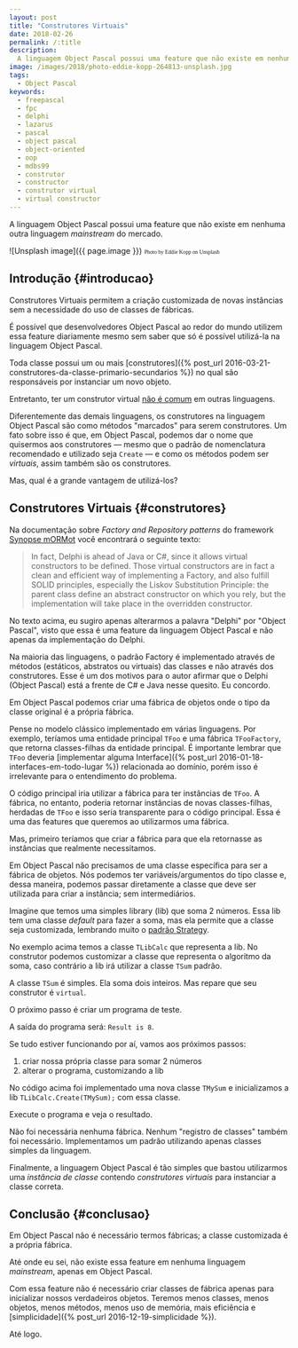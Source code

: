 ```yaml
---
layout: post
title: "Construtores Virtuais"
date: 2018-02-26
permalink: /:title
description:
  A linguagem Object Pascal possui uma feature que não existe em nenhuma outra linguagem mainstream do mercado.
image: /images/2018/photo-eddie-kopp-264813-unsplash.jpg
tags:
  - Object Pascal
keywords:
  - freepascal
  - fpc
  - delphi
  - lazarus
  - pascal
  - object pascal
  - object-oriented
  - oop
  - mdbs99
  - construtor 
  - constructor
  - construtor virtual
  - virtual constructor
---
```


A linguagem Object Pascal possui uma feature que não existe em nenhuma outra linguagem <i>mainstream</i> do mercado.

<!--more-->

![Unsplash image]({{ page.image }})
<span style="font-family: 'Bebas Neue'; font-size: 0.7em;">Photo by Eddie Kopp on Unsplash</span>

## Introdução {#introducao}

Construtores Virtuais permitem a criação customizada de novas instâncias sem a necessidade do uso de classes de fábricas.

É possível que desenvolvedores Object Pascal ao redor do mundo utilizem essa feature diariamente mesmo sem saber que só é possível utilizá-la na linguagem Object Pascal.

Toda classe possui um ou mais [construtores]({% post_url 2016-03-21-construtores-da-classe-primario-secundarios %}) no qual são responsáveis por instanciar um novo objeto.

Entretanto, ter um construtor virtual [não é comum](https://stackoverflow.com/questions/3651354/in-net-can-a-class-have-virtual-constructor) em outras linguagens.

Diferentemente das demais linguagens, os construtores na linguagem Object Pascal são como métodos "marcados" para serem construtores. Um fato sobre isso é que, em Object Pascal, podemos dar o nome que quisermos aos construtores — mesmo que o padrão de nomenclatura recomendado e utilizado seja <code>Create</code> — e como os métodos podem ser <i>virtuais</i>, assim também são os construtores.

Mas, qual é a grande vantagem de utilizá-los?

## Construtores Virtuais {#construtores}

Na documentação sobre *Factory and Repository patterns* do framework [Synopse mORMot](https://synopse.info/files/html/Synopse%20mORMot%20Framework%20SAD%201.18.html#TITLE_600) você encontrará o seguinte texto:

> In fact, Delphi is ahead of Java or C#, since it allows virtual constructors to be defined. Those virtual constructors are in fact a clean and efficient way of implementing a Factory, and also fulfill SOLID principles, especially the Liskov Substitution Principle: the parent class define an abstract constructor on which you rely, but the implementation will take place in the overridden constructor.

No texto acima, eu sugiro apenas alterarmos a palavra "Delphi" por "Object Pascal", visto que essa é uma feature da linguagem Object Pascal e não apenas da implementação do Delphi.

Na maioria das linguagens, o padrão Factory é implementado através de métodos (estáticos, abstratos ou virtuais) das classes e não através dos construtores. Esse é um dos motivos para o autor afirmar que o Delphi (Object Pascal) está a frente de C# e Java nesse quesito. Eu concordo.

Em Object Pascal podemos criar uma fábrica de objetos onde o tipo da classe original é a própria fábrica.

Pense no modelo clássico implementado em várias linguagens. Por exemplo, teríamos uma entidade principal <code>TFoo</code> e uma fábrica <code>TFooFactory</code>,  que retorna classes-filhas da entidade principal. É importante lembrar que <code>TFoo</code> deveria [implementar alguma Interface]({% post_url 2016-01-18-interfaces-em-todo-lugar %}) relacionada ao domínio, porém isso é irrelevante para o entendimento do problema.

O código principal iria utilizar a fábrica para ter instâncias de <code>TFoo</code>. A fábrica, no entanto, poderia retornar instâncias de novas classes-filhas, herdadas de <code>TFoo</code> e isso seria transparente para o código principal. Essa é uma das features que queremos ao utilizarmos uma fábrica.

Mas, primeiro teríamos que criar a fábrica para que ela retornasse as instâncias que realmente necessitamos.

Em Object Pascal não precisamos de uma classe específica para ser a fábrica de objetos. Nós podemos ter variáveis/argumentos do tipo classe e, dessa maneira, podemos passar diretamente a classe que deve ser utilizada para criar a instância; sem intermediários.

Imagine que temos uma simples library (lib) que soma 2 números. Essa lib tem uma classe <i>default</i> para fazer a soma, mas ela permite que a classe seja customizada, lembrando muito o [padrão Strategy](https://en.wikipedia.org/wiki/Strategy_pattern).

<script src="https://gist.github.com/mdbs99/0294f260c0d44b7c8b7f9a78df7662c1.js"></script>

No exemplo acima temos a classe <code>TLibCalc</code> que representa a lib. No construtor podemos customizar a classe que representa o algoritmo da soma, caso contrário a lib irá utilizar a classe <code>TSum</code> padrão.

A classe <code>TSum</code> é simples. Ela soma dois inteiros. Mas repare que seu construtor é <code>virtual</code>.

O próximo passo é criar um programa de teste.

<script src="https://gist.github.com/mdbs99/8589ff42e90b1311aa3f4b5bab2b7d16.js"></script>

A saída do programa será: <code>Result is 8</code>.

Se tudo estiver funcionando por aí, vamos aos próximos passos:

  1. criar nossa própria classe para somar 2 números
  2. alterar o programa, customizando a lib

<script src="https://gist.github.com/mdbs99/e364be559715b056463868d849e681ef.js"></script>

No código acima foi implementado uma nova classe <code>TMySum</code> e inicializamos a lib <code>TLibCalc.Create(TMySum);</code> com essa classe.

Execute o programa e veja o resultado.

Não foi necessária nenhuma fábrica. Nenhum "registro de classes" também foi necessário. Implementamos um padrão utilizando apenas classes simples da linguagem.

Finalmente, a linguagem Object Pascal é tão simples que bastou utilizarmos uma <i>instância de classe</i> contendo <i>construtores virtuais</i> para instanciar a classe correta.

## Conclusão {#conclusao}

Em Object Pascal não é necessário termos fábricas; a classe customizada é a própria fábrica.

Até onde eu sei, não existe essa feature em nenhuma linguagem <i>mainstream</i>, apenas em Object Pascal.

Com essa feature não é necessário criar classes de fábrica apenas para inicializar nossos verdadeiros objetos. Teremos menos classes, menos objetos, menos métodos, menos uso de memória, mais eficiência e [simplicidade]({% post_url 2016-12-19-simplicidade %}).

Até logo.
